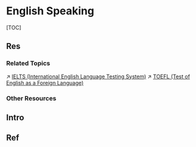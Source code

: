 # English Speaking

[TOC]



## Res
### Related Topics
↗ [IELTS (International English Language Testing System)](../../../../CS/🗺%20CS%20Overview/International%20Opportunities/(CS)%20Master%20&%20PhD%20Application%20Guide/Language%20Certificates/IELTS%20(International%20English%20Language%20Testing%20System).md)
↗ [TOEFL (Test of English as a Foreign Language)](../../../../CS/🗺%20CS%20Overview/International%20Opportunities/(CS)%20Master%20&%20PhD%20Application%20Guide/Language%20Certificates/TOEFL%20(Test%20of%20English%20as%20a%20Foreign%20Language).md)


### Other Resources




## Intro



## Ref
